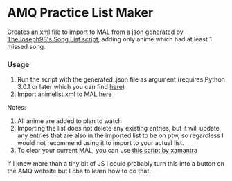 # AMQ Practice List Maker
 
Creates an xml file to import to MAL from a json generated by [TheJoseph98's Song List script](https://github.com/TheJoseph98/AMQ-Scripts), adding only anime which had at least 1 missed song.

### Usage

1. Run the script with the generated .json file as argument (requires Python 3.0.1 or later which you can find [here](https://www.python.org/downloads/))
2. Import animelist.xml to MAL [here](https://myanimelist.net/import.php)

Notes:

1. All anime are added to plan to watch
2. Importing the list does not delete any existing entries, but it will update any entries that are also in the imported list to be on ptw, so regardless I would not recommend using it to import to your actual list.
3. To clear your current MAL, you can use [this script by xamantra](https://gist.github.com/xamantra/0abdec366eebcea622f569ff838a7fda)

If I knew more than a tiny bit of JS I could probably turn this into a button on the AMQ website but I cba to learn how to do that.
